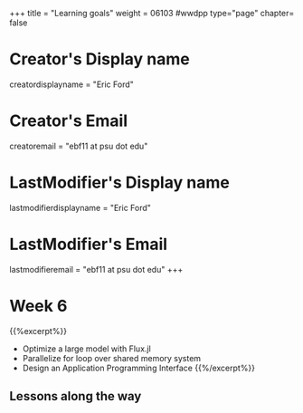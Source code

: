 +++
title = "Learning goals"
weight = 06103  #wwdpp
type="page"
chapter= false

# Creator's Display name
creatordisplayname = "Eric Ford"
# Creator's Email
creatoremail = "ebf11 at psu dot edu"
# LastModifier's Display name
lastmodifierdisplayname = "Eric Ford"
# LastModifier's Email
lastmodifieremail = "ebf11 at psu dot edu"
+++

# Week 6
{{%excerpt%}}
- Optimize a large model with Flux.jl
- Parallelize for loop over shared memory system
- Design an Application Programming Interface
{{%/excerpt%}}

## Lessons along the way
